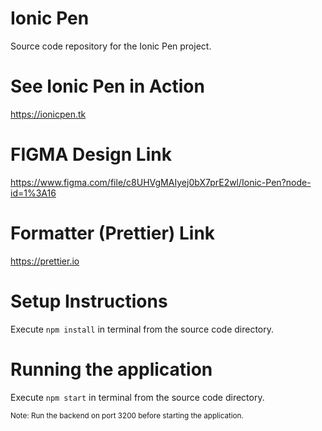 # Ionic Pen
Source code repository for the Ionic Pen project.

# See Ionic Pen in Action
https://ionicpen.tk

# FIGMA Design Link
https://www.figma.com/file/c8UHVgMAIyej0bX7prE2wl/Ionic-Pen?node-id=1%3A16

# Formatter (Prettier) Link
https://prettier.io

# Setup Instructions
Execute `npm install` in terminal from the source code directory.<br>

# Running the application
Execute `npm start` in terminal from the source code directory.

<sub> Note: Run the backend on port 3200 before starting the application. </sub>
